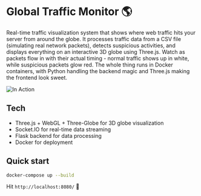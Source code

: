 # Global Traffic Monitor 🌎

Real-time traffic visualization system that shows where web traffic hits your server from around the globe. It processes traffic data from a CSV file (simulating real network packets), detects suspicious activities, and displays everything on an interactive 3D globe using Three.js. Watch as packets flow in with their actual timing - normal traffic shows up in white, while suspicious packets glow red. The whole thing runs in Docker containers, with Python handling the backend magic and Three.js making the frontend look sweet.

![In Action](./traffic.gif)

## Tech
- Three.js + WebGL + Three-Globe for 3D globe visualization
- Socket.IO for real-time data streaming
- Flask backend for data processing
- Docker for deployment

## Quick start
```bash
docker-compose up --build
```
Hit `http://localhost:8080/` 🚀
